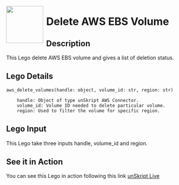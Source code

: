 [<img align="left" src="https://unskript.com/assets/favicon.png" width="100" height="100" style="padding-right: 5px">](https://unskript.com/assets/favicon.png) 
<h1>Delete AWS EBS Volume </h1>

## Description
This Lego delete AWS EBS volume and gives a list of deletion status.


## Lego Details

    aws_delete_volumes(handle: object, volume_id: str, region: str)

        handle: Object of type unSkript AWS Connector.
        volume_id: Volume ID needed to delete particular volume.
        region: Used to filter the volume for specific region.

## Lego Input
This Lego take three inputs handle, volume_id and region.

## See it in Action

You can see this Lego in action following this link [unSkript Live](https://unskript.com)